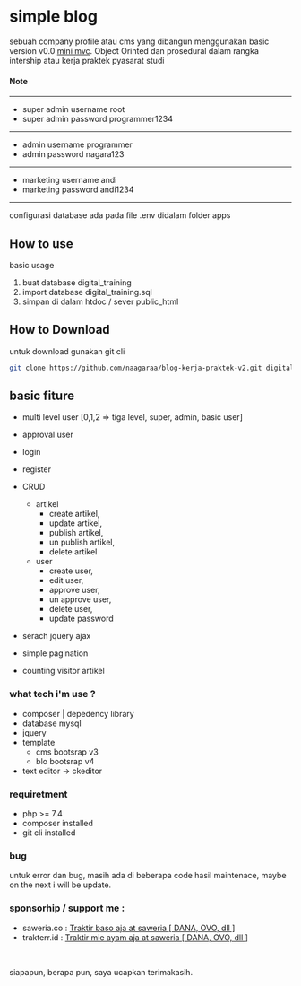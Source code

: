 # simple blog

sebuah company profile atau cms yang dibangun menggunakan basic version v0.0 [mini mvc]("https://github.com/naagaraa/mini-mvc-php-native"). Object Orinted dan prosedural dalam rangka intership atau kerja praktek pyasarat studi

#### Note

---

- super admin username root
- super admin password programmer1234

---

- admin username programmer
- admin password nagara123

---

- marketing username andi
- marketing password andi1234

---

configurasi database ada pada file .env didalam folder apps

## How to use

basic usage

1. buat database digital_training
2. import database digital_training.sql
3. simpan di dalam htdoc / sever public_html

## How to Download

untuk download gunakan git cli

```bash
git clone https://github.com/naagaraa/blog-kerja-praktek-v2.git digital-training
```

## basic fiture

- multi level user [0,1,2 => tiga level, super, admin, basic user]
- approval user
- login
- register
- CRUD

  - artikel
    - create artikel,
    - update artikel,
    - publish artikel,
    - un publish artikel,
    - delete artikel
  - user
    - create user,
    - edit user,
    - approve user,
    - un approve user,
    - delete user,
    - update password

- serach jquery ajax
- simple pagination
- counting visitor artikel

### what tech i'm use ?

- composer | depedency library
- database mysql
- jquery
- template
  - cms bootsrap v3
  - blo bootsrap v4
- text editor -> ckeditor

### requiretment

- php >= 7.4
- composer installed
- git cli installed

### bug

untuk error dan bug, masih ada di beberapa code hasil maintenace, maybe on the next i will be update.

### sponsorhip / support me :

- saweria.co : [ Traktir baso aja at saweria [ DANA, OVO, dll ] ](https://saweria.co/naagaraa)
- trakterr.id : [ Traktir mie ayam aja at saweria [ DANA, OVO, dll ] ](https://trakteer.id/naagaraa)

<br>

siapapun, berapa pun, saya ucapkan terimakasih.
